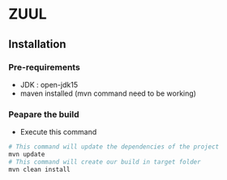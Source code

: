# ZUUL

## Installation 

### Pre-requirements 

* JDK : open-jdk15
* maven installed (mvn command need to be working)

### Peapare the build

 * Execute this command
```bash
# This command will update the dependencies of the project
mvn update
# This command will create our build in target folder
mvn clean install
```
